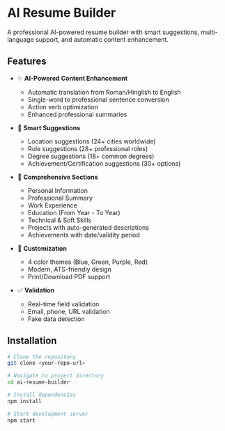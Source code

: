 # AI Resume Builder

A professional AI-powered resume builder with smart suggestions, multi-language support, and automatic content enhancement.

## Features

- ✨ **AI-Powered Content Enhancement**
  - Automatic translation from Roman/Hinglish to English
  - Single-word to professional sentence conversion
  - Action verb optimization
  - Enhanced professional summaries

- 🎯 **Smart Suggestions**
  - Location suggestions (24+ cities worldwide)
  - Role suggestions (28+ professional roles)
  - Degree suggestions (18+ common degrees)
  - Achievement/Certification suggestions (30+ options)

- 📝 **Comprehensive Sections**
  - Personal Information
  - Professional Summary
  - Work Experience
  - Education (From Year - To Year)
  - Technical & Soft Skills
  - Projects with auto-generated descriptions
  - Achievements with date/validity period

- 🎨 **Customization**
  - 4 color themes (Blue, Green, Purple, Red)
  - Modern, ATS-friendly design
  - Print/Download PDF support

- ✅ **Validation**
  - Real-time field validation
  - Email, phone, URL validation
  - Fake data detection

## Installation
```bash
# Clone the repository
git clone <your-repo-url>

# Navigate to project directory
cd ai-resume-builder

# Install dependencies
npm install

# Start development server
npm start